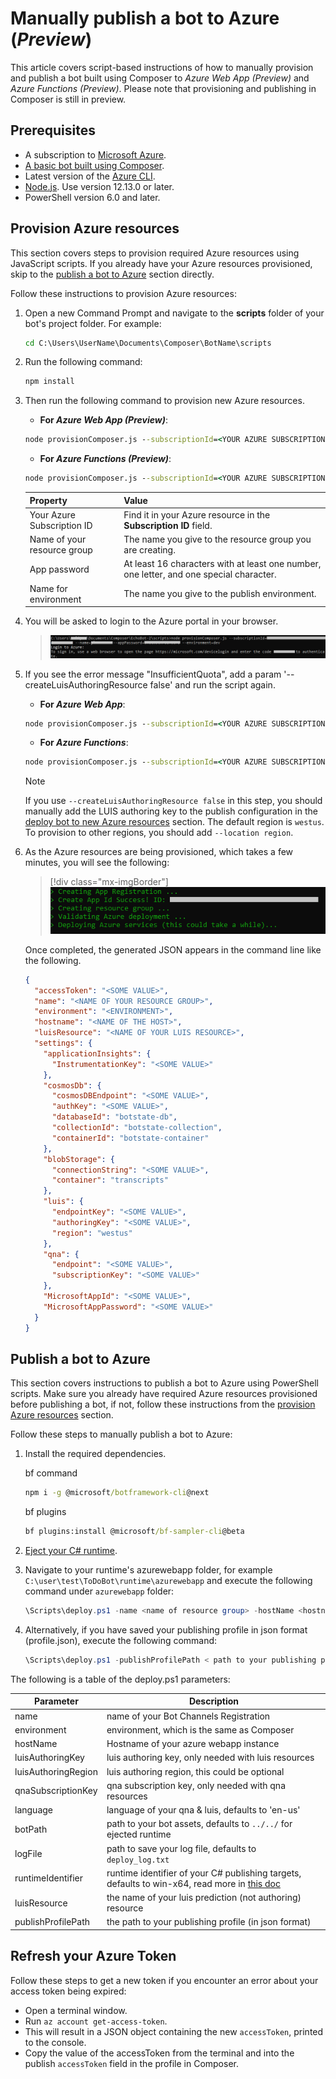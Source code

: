 # Manually publish a bot to Azure (_Preview_)

This article covers script-based instructions of how to manually provision and publish a bot built using Composer to _Azure Web App (Preview)_ and _Azure Functions (Preview)_. Please note that provisioning and publishing in Composer is still in preview.

## Prerequisites

- A subscription to [Microsoft Azure](https://azure.microsoft.com/free/).
- [A basic bot built using Composer](https://aka.ms/composer-create-first-bot).
- Latest version of the [Azure CLI](https://docs.microsoft.com/cli/azure/install-azure-cli).
- [Node.js](https://nodejs.org/). Use version 12.13.0 or later.
- PowerShell version 6.0 and later.

## Provision Azure resources

This section covers steps to provision required Azure resources using JavaScript scripts. If you already have your Azure resources provisioned, skip to the [publish a bot to Azure](#publish-a-bot-to-azure) section directly.

Follow these instructions to provision Azure resources:

1. Open a new Command Prompt and navigate to the **scripts** folder of your bot's project folder. For example:

    ```cmd
    cd C:\Users\UserName\Documents\Composer\BotName\scripts
    ```

2. Run the following command:

   ```cmd
   npm install
   ```

3. Then run the following command to provision new Azure resources.

   - **For _Azure Web App (Preview)_**:

   ```cmd
   node provisionComposer.js --subscriptionId=<YOUR AZURE SUBSCRIPTION ID> --name=<NAME OF YOUR RESOURCE GROUP> --appPassword=<APP PASSWORD> --environment=<NAME FOR ENVIRONMENT DEFAULT to dev>
   ```

   - **For _Azure Functions (Preview)_**:

   ```cmd
   node provisionComposer.js --subscriptionId=<YOUR AZURE SUBSCRIPTION ID> --name=<NAME OF YOUR RESOURCE GROUP> --appPassword=<APP PASSWORD> --environment=<NAME FOR ENVIRONMENT DEFAULT to dev> --customArmTemplate=DeploymentTemplates/function-template-with-preexisting-rg.json
   ```

   | Property | Value |
   |----|----|
   |Your Azure Subscription ID| Find it in your Azure resource in the **Subscription ID** field. |
   |Name of your resource group| The name you give to the resource group you are creating. |
   |App password|At least 16 characters with at least one number, one letter, and one special character. |
   |Name for environment| The name you give to the publish environment. |

4. You will be asked to login to the Azure portal in your browser.

    > ![publish az login](./media/publish-az-login.png)

5. If you see the error message "InsufficientQuota", add a param '--createLuisAuthoringResource false' and run the script again.

    - **For _Azure Web App_**:

    ```cmd
    node provisionComposer.js --subscriptionId=<YOUR AZURE SUBSCRIPTION ID> --name=<NAME OF YOUR RESOURCE GROUP>--appPassword=<APP PASSWORD> --environment=<NAME FOR ENVIRONMENT DEFAULT to dev> --createLuisAuthoringResource false
    ```

    - **For _Azure Functions_**:

    ```cmd
    node provisionComposer.js --subscriptionId=<YOUR AZURE SUBSCRIPTION ID> --name=<NAME OF YOUR RESOURCE GROUP> --appPassword=<APP PASSWORD> --environment=<NAME FOR ENVIRONMENT DEFAULT to dev> --createLuisAuthoringResource false --customArmTemplate=DeploymentTemplates/function-template-with-preexisting-rg.json
    ```

    > [!NOTE]
    > If you use `--createLuisAuthoringResource false` in this step, you should manually add the LUIS authoring key to the publish configuration in the [deploy bot to new Azure resources](#deploy-bot-to-new-azure-resources) section. The default region is `westus`. To provision to other regions, you should add `--location region`.

6. As the Azure resources are being provisioned, which takes a few minutes, you will see the following:

    > [!div class="mx-imgBorder"]
    > ![Create Azure resource command line](./media/create-azure-resource-command-line.png)

    Once completed, the generated JSON appears in the command line like the following.

      ```json
      {
        "accessToken": "<SOME VALUE>",
        "name": "<NAME OF YOUR RESOURCE GROUP>",
        "environment": "<ENVIRONMENT>",
        "hostname": "<NAME OF THE HOST>",
        "luisResource": "<NAME OF YOUR LUIS RESOURCE>",
        "settings": {
          "applicationInsights": {
            "InstrumentationKey": "<SOME VALUE>"
          },
          "cosmosDb": {
            "cosmosDBEndpoint": "<SOME VALUE>",
            "authKey": "<SOME VALUE>",
            "databaseId": "botstate-db",
            "collectionId": "botstate-collection",
            "containerId": "botstate-container"
          },
          "blobStorage": {
            "connectionString": "<SOME VALUE>",
            "container": "transcripts"
          },
          "luis": {
            "endpointKey": "<SOME VALUE>",
            "authoringKey": "<SOME VALUE>",
            "region": "westus"
          },
          "qna": {
            "endpoint": "<SOME VALUE>",
            "subscriptionKey": "<SOME VALUE>"
          },
          "MicrosoftAppId": "<SOME VALUE>",
          "MicrosoftAppPassword": "<SOME VALUE>"
        }
      }
      ```

## Publish a bot to Azure

This section covers instructions to publish a bot to Azure using PowerShell scripts. Make sure you already have required Azure resources provisioned before publishing a bot, if not, follow these instructions from the [provision Azure resources](#provision-azure-resources) section.

Follow these steps to manually publish a bot to Azure:

1. Install the required dependencies.

    bf command

   ```cmd
   npm i -g @microsoft/botframework-cli@next
   ```

   bf plugins

    ```cmd
   bf plugins:install @microsoft/bf-sampler-cli@beta
   ```

2. [Eject your C# runtime](https://aka.ms/composer-customize-action#export-runtime).

3. Navigate to your runtime's azurewebapp folder, for example `C:\user\test\ToDoBot\runtime\azurewebapp` and execute the following command under `azurewebapp` folder:

    ```powershell
    \Scripts\deploy.ps1 -name <name of resource group> -hostName <hostname of azure webapp> -luisAuthoringKey <luis authoring key> -qnaSubscriptionKey <qna subscription key> -environment <environment>
    ```

4. Alternatively, if you have saved your publishing profile in json format (profile.json), execute the following command:

    ```powershell
    \Scripts\deploy.ps1 -publishProfilePath < path to your publishing profile>
    ```

  The following is a table of the deploy.ps1 parameters:

  | Parameter | Description  |
  | ----------|--------------|
  | name      | name of your Bot Channels Registration|
  | environment | environment, which is the same as Composer |
  | hostName | Hostname of your azure webapp instance|
  | luisAuthoringKey | luis authoring key, only needed with luis resources|
  | luisAuthoringRegion | luis authoring region, this could be optional|
  | qnaSubscriptionKey | qna subscription key, only needed with qna resources|
  | language | language of your qna & luis, defaults to 'en-us' |
  | botPath | path to your bot assets, defaults to `../../` for ejected runtime |
  | logFile | path to save your log file, defaults to `deploy_log.txt` |
  | runtimeIdentifier | runtime identifier of your C# publishing targets, defaults to win-x64, read more in [this doc](https://docs.microsoft.com/en-us/dotnet/core/rid-catalog) |
  | luisResource | the name of your luis prediction (not authoring) resource |
  | publishProfilePath | the path to your publishing profile (in json format) |

## Refresh your Azure Token

Follow these steps to get a new token if you encounter an error about your access token being expired:

- Open a terminal window.
- Run `az account get-access-token`.
- This will result in a JSON object containing the new `accessToken`, printed to the console.
- Copy the value of the accessToken from the terminal and into the publish `accessToken` field in the profile in Composer.
